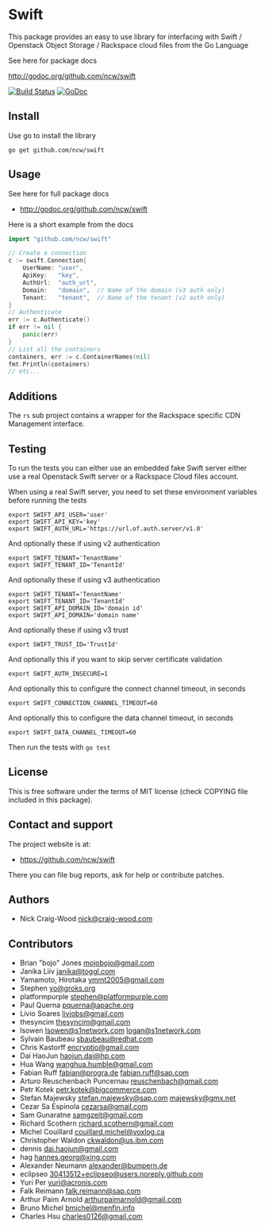 Swift
=====

This package provides an easy to use library for interfacing with
Swift / Openstack Object Storage / Rackspace cloud files from the Go
Language

See here for package docs

  http://godoc.org/github.com/ncw/swift

[![Build Status](https://api.travis-ci.org/ncw/swift.svg?branch=master)](https://travis-ci.org/ncw/swift) [![GoDoc](https://godoc.org/github.com/ncw/swift?status.svg)](https://godoc.org/github.com/ncw/swift) 

Install
-------

Use go to install the library

    go get github.com/ncw/swift

Usage
-----

See here for full package docs

- http://godoc.org/github.com/ncw/swift

Here is a short example from the docs
```go
import "github.com/ncw/swift"

// Create a connection
c := swift.Connection{
    UserName: "user",
    ApiKey:   "key",
    AuthUrl:  "auth_url",
    Domain:   "domain",  // Name of the domain (v3 auth only)
    Tenant:   "tenant",  // Name of the tenant (v2 auth only)
}
// Authenticate
err := c.Authenticate()
if err != nil {
    panic(err)
}
// List all the containers
containers, err := c.ContainerNames(nil)
fmt.Println(containers)
// etc...
```

Additions
---------

The `rs` sub project contains a wrapper for the Rackspace specific CDN Management interface.

Testing
-------

To run the tests you can either use an embedded fake Swift server
either use a real Openstack Swift server or a Rackspace Cloud files account.

When using a real Swift server, you need to set these environment variables
before running the tests

    export SWIFT_API_USER='user'
    export SWIFT_API_KEY='key'
    export SWIFT_AUTH_URL='https://url.of.auth.server/v1.0'

And optionally these if using v2 authentication

    export SWIFT_TENANT='TenantName'
    export SWIFT_TENANT_ID='TenantId'

And optionally these if using v3 authentication

    export SWIFT_TENANT='TenantName'
    export SWIFT_TENANT_ID='TenantId'
    export SWIFT_API_DOMAIN_ID='domain id'
    export SWIFT_API_DOMAIN='domain name'

And optionally these if using v3 trust

    export SWIFT_TRUST_ID='TrustId'

And optionally this if you want to skip server certificate validation

    export SWIFT_AUTH_INSECURE=1

And optionally this to configure the connect channel timeout, in seconds

    export SWIFT_CONNECTION_CHANNEL_TIMEOUT=60

And optionally this to configure the data channel timeout, in seconds

    export SWIFT_DATA_CHANNEL_TIMEOUT=60

Then run the tests with `go test`

License
-------

This is free software under the terms of MIT license (check COPYING file
included in this package).

Contact and support
-------------------

The project website is at:

- https://github.com/ncw/swift

There you can file bug reports, ask for help or contribute patches.

Authors
-------

- Nick Craig-Wood <nick@craig-wood.com>

Contributors
------------

- Brian "bojo" Jones <mojobojo@gmail.com>
- Janika Liiv <janika@toggl.com>
- Yamamoto, Hirotaka <ymmt2005@gmail.com>
- Stephen <yo@groks.org>
- platformpurple <stephen@platformpurple.com>
- Paul Querna <pquerna@apache.org>
- Livio Soares <liviobs@gmail.com>
- thesyncim <thesyncim@gmail.com>
- lsowen <lsowen@s1network.com> <logan@s1network.com>
- Sylvain Baubeau <sbaubeau@redhat.com>
- Chris Kastorff <encryptio@gmail.com>
- Dai HaoJun <haojun.dai@hp.com>
- Hua Wang <wanghua.humble@gmail.com>
- Fabian Ruff <fabian@progra.de> <fabian.ruff@sap.com>
- Arturo Reuschenbach Puncernau <reuschenbach@gmail.com>
- Petr Kotek <petr.kotek@bigcommerce.com>
- Stefan Majewsky <stefan.majewsky@sap.com> <majewsky@gmx.net>
- Cezar Sa Espinola <cezarsa@gmail.com>
- Sam Gunaratne <samgzeit@gmail.com>
- Richard Scothern <richard.scothern@gmail.com>
- Michel Couillard <couillard.michel@voxlog.ca>
- Christopher Waldon <ckwaldon@us.ibm.com>
- dennis <dai.haojun@gmail.com>
- hag <hannes.georg@xing.com>
- Alexander Neumann <alexander@bumpern.de>
- eclipseo <30413512+eclipseo@users.noreply.github.com>
- Yuri Per <yuri@acronis.com>
- Falk Reimann <falk.reimann@sap.com>
- Arthur Paim Arnold <arthurpaimarnold@gmail.com>
- Bruno Michel <bmichel@menfin.info>
- Charles Hsu <charles0126@gmail.com>
